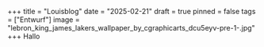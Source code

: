 +++
title = "Louisblog"
date = "2025-02-21"
draft = true
pinned = false
tags = ["Entwurf"]
image = "lebron_king_james_lakers_wallpaper_by_cgraphicarts_dcu5eyv-pre-1-.jpg"
+++
Hallo